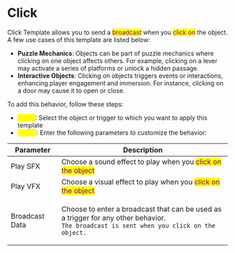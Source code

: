 # Click

Click Template allows you to send a <mark style="color:purple;">broadcast</mark> when you <mark style="color:purple;">click on</mark> the object. A few use cases of this template are listed below:

* **Puzzle Mechanics**: Objects can be part of puzzle mechanics where clicking on one object affects others. For example, clicking on a lever may activate a series of platforms or unlock a hidden passage.
* **Interactive Objects**: Clicking on objects triggers events or interactions, enhancing player engagement and immersion. For instance, clicking on a door may cause it to open or close.&#x20;

To add this behavior, follow these steps:&#x20;

* <mark style="color:yellow;">Step 1</mark>: Select the object or trigger to which you want to apply this template
* <mark style="color:yellow;">Step 2</mark>: Enter the following parameters to customize the behavior:

| Parameter      | Description                                                                                                                                                   |
| -------------- | ------------------------------------------------------------------------------------------------------------------------------------------------------------- |
| Play SFX       | Choose a sound effect to play when you <mark style="color:purple;">click on the object</mark>                                                                 |
| Play  VFX      | Choose a visual effect to play when you <mark style="color:purple;">click on the object</mark>                                                                |
| Broadcast Data | <p>Choose to enter a broadcast that can be used as a trigger for any other behavior. <br><code>The broadcast is sent when you click on the object.</code></p> |

